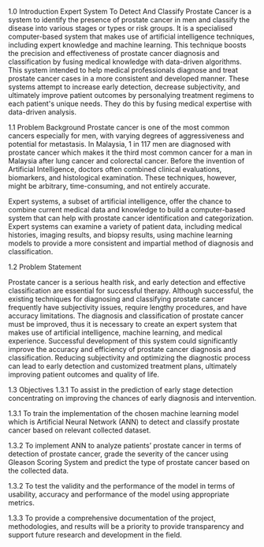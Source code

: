 1.0 Introduction
Expert System To Detect And Classify Prostate Cancer is a system to identify the presence of prostate cancer in men  and classify the disease into various stages or types or risk groups. It is a specialised computer-based system that makes use of artificial intelligence techniques, including expert knowledge and machine learning. This technique boosts the precision and effectiveness of prostate cancer diagnosis and classification by fusing medical knowledge with data-driven algorithms. This system intended to help medical professionals diagnose and treat prostate cancer cases in a more consistent and developed manner. These systems attempt to increase early detection, decrease subjectivity, and ultimately improve patient outcomes by personalying treatment regimens to each patient's unique needs. They do this by fusing medical expertise with data-driven analysis.

  1.1 Problem Background
Prostate cancer is one of the most common cancers especially for men, with varying degrees of aggressiveness and potential for metastasis. In Malaysia, 1 in 117 men are diagnosed with prostate cancer which makes it the third most common cancer for a man in Malaysia after lung cancer and colorectal cancer. Before the invention of Artificial Intelligence,  doctors often combined clinical evaluations, biomarkers, and histological examination. These techniques, however, might be arbitrary, time-consuming, and not entirely accurate.

Expert systems, a subset of artificial intelligence, offer the chance to combine current medical data and knowledge to build a computer-based system that can help with prostate cancer identification and categorization. Expert systems can examine a variety of patient data, including medical histories, imaging results, and biopsy results, using machine learning models  to provide a more consistent and impartial method of diagnosis and classification.


  1.2 Problem Statement

Prostate cancer is a serious health risk, and early detection and effective classification are essential for successful therapy. Although successful, the existing techniques for diagnosing and classifying prostate cancer frequently have subjectivity issues, require lengthy procedures, and have accuracy limitations. The diagnosis and classification of prostate cancer must be improved, thus it is necessary to create an expert system that makes use of artificial intelligence, machine learning, and medical experience. Successful development of this system could significantly improve the accuracy and efficiency of prostate cancer diagnosis and classification. Reducing subjectivity and optimizing the diagnostic process can lead to early detection and customized treatment plans, ultimately improving patient outcomes and quality of life.


  1.3 Objectives
1.3.1 To assist in the prediction of early stage detection concentrating on improving the chances of early diagnosis and intervention. 

1.3.1 To train the implementation of the chosen machine learning model which is Artificial Neural Network (ANN) to detect and classify prostate cancer based on relevant collected dataset.

1.3.2 To implement ANN to analyze patients’ prostate cancer in terms of detection of prostate cancer, grade the severity of the cancer using Gleason Scoring System and predict the type of prostate cancer based on the collected data.

1.3.2 To test the validity and the performance of the model in terms of usability, accuracy and performance of the model using appropriate metrics.

1.3.3 To provide a comprehensive documentation of the project, methodologies, and results will be a priority to provide transparency and support future research and development in the field.
